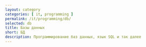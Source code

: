 ```yaml
---
layout: category
categories: [ it, programming ]
permalink: /it/programming/db/
selected: db
title: Базы данных
short: БД
description: Программирование баз данных, язык SQL и так далее
---
```

